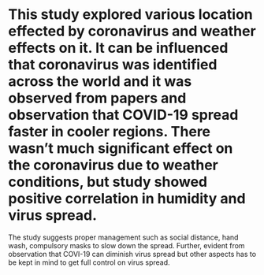 # This study explored various location effected by coronavirus and weather effects on it. It can be influenced that coronavirus was identified across the world and it was observed from papers and observation that COVID-19 spread faster in cooler regions. There wasn’t much significant effect on the coronavirus due to weather conditions, but study showed positive correlation in humidity and virus spread. 
The study suggests proper management such as social distance, hand wash, compulsory masks to slow down the spread. Further, evident from observation that COVI-19 can diminish virus spread but other aspects has to be kept in mind to get full control on virus spread.
